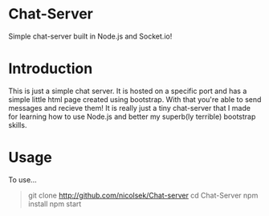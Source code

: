 # Chat-Server
Simple chat-server built in Node.js and Socket.io!

# Introduction
This is just a simple chat server. It is hosted on a specific port and has a simple little html page created using bootstrap. With that you're able to send messages and recieve them! It is really just a tiny chat-server that I made for learning how to use Node.js and better my superb(ly terrible) bootstrap skills.

# Usage
To use...

> git clone http://github.com/nicolsek/Chat-server
> cd Chat-Server
> npm install
> npm start

